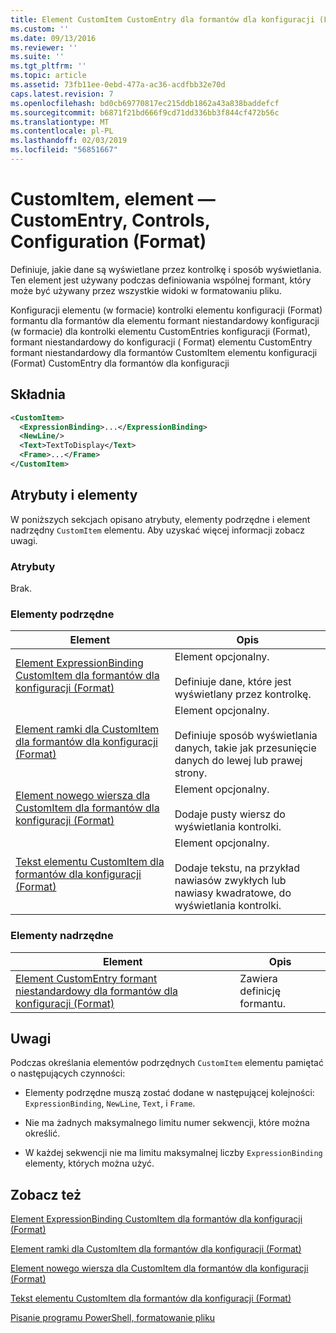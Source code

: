 ```yaml
---
title: Element CustomItem CustomEntry dla formantów dla konfiguracji (Format) | Dokumentacja firmy Microsoft
ms.custom: ''
ms.date: 09/13/2016
ms.reviewer: ''
ms.suite: ''
ms.tgt_pltfrm: ''
ms.topic: article
ms.assetid: 73fb11ee-0ebd-477a-ac36-acdfbb32e70d
caps.latest.revision: 7
ms.openlocfilehash: bd0cb69770817ec215ddb1862a43a838baddefcf
ms.sourcegitcommit: b6871f21bd666f9cd71dd336bb3f844cf472b56c
ms.translationtype: MT
ms.contentlocale: pl-PL
ms.lasthandoff: 02/03/2019
ms.locfileid: "56851667"
---
```

# <a name="customitem-element-for-customentry-for-controls-for-configuration-format"></a>CustomItem, element — CustomEntry, Controls, Configuration (Format)

Definiuje, jakie dane są wyświetlane przez kontrolkę i sposób wyświetlania. Ten element jest używany podczas definiowania wspólnej formant, który może być używany przez wszystkie widoki w formatowaniu pliku.

Konfiguracji elementu (w formacie) kontrolki elementu konfiguracji (Format) formantu dla formantów dla elementu formant niestandardowy konfiguracji (w formacie) dla kontrolki elementu CustomEntries konfiguracji (Format), formant niestandardowy do konfiguracji ( Format) elementu CustomEntry formant niestandardowy dla formantów CustomItem elementu konfiguracji (Format) CustomEntry dla formantów dla konfiguracji

## <a name="syntax"></a>Składnia

```xml
<CustomItem>
  <ExpressionBinding>...</ExpressionBinding>
  <NewLine/>
  <Text>TextToDisplay</Text>
  <Frame>...</Frame>
</CustomItem>
```

## <a name="attributes-and-elements"></a>Atrybuty i elementy

W poniższych sekcjach opisano atrybuty, elementy podrzędne i element nadrzędny `CustomItem` elementu. Aby uzyskać więcej informacji zobacz uwagi.

### <a name="attributes"></a>Atrybuty

Brak.

### <a name="child-elements"></a>Elementy podrzędne

|Element|Opis|
|-------------|-----------------|
|[Element ExpressionBinding CustomItem dla formantów dla konfiguracji (Format)](./expressionbinding-element-for-customitem-for-controls-for-configuration-format.md)|Element opcjonalny.<br /><br /> Definiuje dane, które jest wyświetlany przez kontrolkę.|
|[Element ramki dla CustomItem dla formantów dla konfiguracji (Format)](./frame-element-for-customitem-for-controls-for-configuration-format.md)|Element opcjonalny.<br /><br /> Definiuje sposób wyświetlania danych, takie jak przesunięcie danych do lewej lub prawej strony.|
|[Element nowego wiersza dla CustomItem dla formantów dla konfiguracji (Format)](./newline-element-for-customitem-for-controls-for-configuration-format.md)|Element opcjonalny.<br /><br /> Dodaje pusty wiersz do wyświetlania kontrolki.|
|[Tekst elementu CustomItem dla formantów dla konfiguracji (Format)](./text-element-for-customitem-for-controls-for-configuration-format.md)|Element opcjonalny.<br /><br /> Dodaje tekstu, na przykład nawiasów zwykłych lub nawiasy kwadratowe, do wyświetlania kontrolki.|

### <a name="parent-elements"></a>Elementy nadrzędne

|Element|Opis|
|-------------|-----------------|
|[Element CustomEntry formant niestandardowy dla formantów dla konfiguracji (Format)](./customentry-element-for-customcontrol-for-controls-for-configuration-format.md)|Zawiera definicję formantu.|

## <a name="remarks"></a>Uwagi

Podczas określania elementów podrzędnych `CustomItem` elementu pamiętać o następujących czynności:

- Elementy podrzędne muszą zostać dodane w następującej kolejności: `ExpressionBinding`, `NewLine`, `Text`, i `Frame`.

- Nie ma żadnych maksymalnego limitu numer sekwencji, które można określić.

- W każdej sekwencji nie ma limitu maksymalnej liczby `ExpressionBinding` elementy, których można użyć.

## <a name="see-also"></a>Zobacz też

[Element ExpressionBinding CustomItem dla formantów dla konfiguracji (Format)](./expressionbinding-element-for-customitem-for-controls-for-configuration-format.md)

[Element ramki dla CustomItem dla formantów dla konfiguracji (Format)](./frame-element-for-customitem-for-controls-for-configuration-format.md)

[Element nowego wiersza dla CustomItem dla formantów dla konfiguracji (Format)](./newline-element-for-customitem-for-controls-for-configuration-format.md)

[Tekst elementu CustomItem dla formantów dla konfiguracji (Format)](./text-element-for-customitem-for-controls-for-configuration-format.md)

[Pisanie programu PowerShell, formatowanie pliku](./writing-a-powershell-formatting-file.md)
